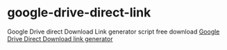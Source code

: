 # google-drive-direct-link
Google Drive direct Download Link generator script free download
<a href="https://www.apktips.xyz">Google Drive Direct Download link generator</a>
